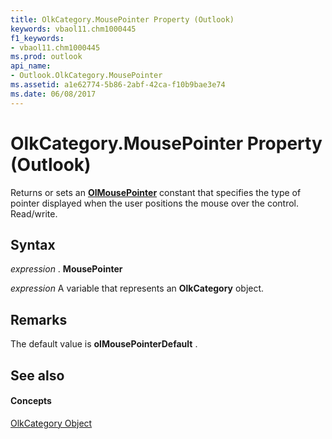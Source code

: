 ```yaml
---
title: OlkCategory.MousePointer Property (Outlook)
keywords: vbaol11.chm1000445
f1_keywords:
- vbaol11.chm1000445
ms.prod: outlook
api_name:
- Outlook.OlkCategory.MousePointer
ms.assetid: a1e62774-5b86-2abf-42ca-f10b9bae3e74
ms.date: 06/08/2017
---
```



# OlkCategory.MousePointer Property (Outlook)

Returns or sets an  **[OlMousePointer](olmousepointer-enumeration-outlook.md)** constant that specifies the type of pointer displayed when the user positions the mouse over the control. Read/write.


## Syntax

 _expression_ . **MousePointer**

 _expression_ A variable that represents an **OlkCategory** object.


## Remarks

The default value is  **olMousePointerDefault** .


## See also


#### Concepts


[OlkCategory Object](olkcategory-object-outlook.md)

